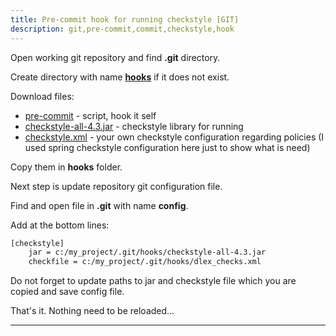 ```yaml
---
title: Pre-commit hook for running checkstyle [GIT]
description: git,pre-commit,commit,checkstyle,hook
---
```


Open working git repository and find **.git** directory.

Create directory with name [**hooks**](https://git-scm.com/book/en/v2/Customizing-Git-Git-Hooks) if it does not exist.

Download files:
* [pre-commit]({{site.baseurl}}/resources/pre-commit) - script, hook it self
* [checkstyle-all-4.3.jar]({{site.baseurl}}/resources/checkstyle-all-4.3.jar) - checkstyle library for running
* [checkstyle.xml]({{site.baseurl}}/resources/checkstyle-all-4.3.jar) - your own checkstyle configuration regarding policies
(I used spring checkstyle configuration here just to show what is need)

Copy them in **hooks** folder.

Next step is update repository git configuration file.

Find and open file in **.git** with name **config**.

Add at the bottom lines:

```bash
[checkstyle]
    jar = c:/my_project/.git/hooks/checkstyle-all-4.3.jar
    checkfile = c:/my_project/.git/hooks/dlex_checks.xml
```

Do not forget to update paths to jar and checkstyle file which you are copied
and save config file.

That's it. Nothing need to be reloaded...

---

